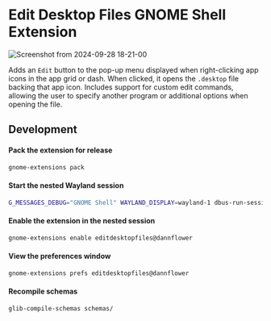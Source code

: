 # Edit Desktop Files GNOME Shell Extension

![Screenshot from 2024-09-28 18-21-00](https://github.com/user-attachments/assets/bcdee9ae-2886-47ac-a914-1a01d0f009ec)

Adds an `Edit` button to the pop-up menu displayed when right-clicking app icons in the app grid or dash. When clicked, it opens the `.desktop` file backing that app icon. Includes support for custom edit commands, allowing the user to specify another program or additional options when opening the file.

## Development

#### Pack the extension for release
```sh
gnome-extensions pack
```

#### Start the nested Wayland session
```sh
G_MESSAGES_DEBUG="GNOME Shell" WAYLAND_DISPLAY=wayland-1 dbus-run-session -- gnome-shell --nested --wayland
```

#### Enable the extension in the nested session
```sh
gnome-extensions enable editdesktopfiles@dannflower
```

#### View the preferences window
```sh
gnome-extensions prefs editdesktopfiles@dannflower
```

#### Recompile schemas
```sh
glib-compile-schemas schemas/
```